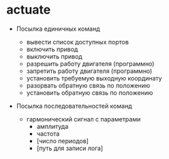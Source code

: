 # actuate

- Посылка единичных команд
  - вывести список доступных портов
  - включить привод  
  - выключить привод
  - разрешить работу двигателя (программно)
  - запретить работу двигателя (программно)
  - установить требуемую выходную координату
  - разорвать обратную связь по положению
  - установить обратную связь по положению

- Посылка последовательностей команд
  - гармонический сигнал с параметрами 
    - амплитуда
    - частота
    - [число периодов]
    - [путь для записи лога]
